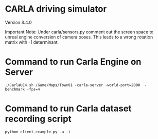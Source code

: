 # CARLA driving simulator

Version 8.4.0

Important Note:
Under carla/sensors.py comment out the screen space to unreal engine conversion of camera poses.
This leads to a wrong rotation matrix with -1 determinant.

# Command to run Carla Engine on Server
```
./CarlaUE4.sh /Game/Maps/Town01 -carla-server -world-port=2000  -benchmark -fps=4
```

# Command to run Carla dataset recording script
```
python client_example.py -a -i
```


